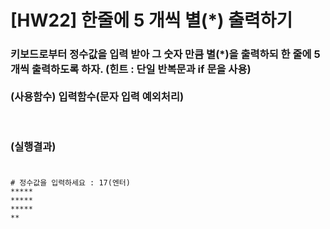 # [HW22] 한줄에 5 개씩 별(*) 출력하기

<h3>


키보드로부터 정수값을 입력 받아 그 숫자 만큼 별(*)을 출력하되 한 줄에 5개씩 출력하도록 하자. (힌트 : 단일 반복문과 if 문을 사용)</br></br>
(사용함수) 입력함수(문자 입력 예외처리)

</br></br>
(실행결과)
</br></br></h3>

```
# 정수값을 입력하세요 : 17(엔터) 
*****
*****
*****
**
```